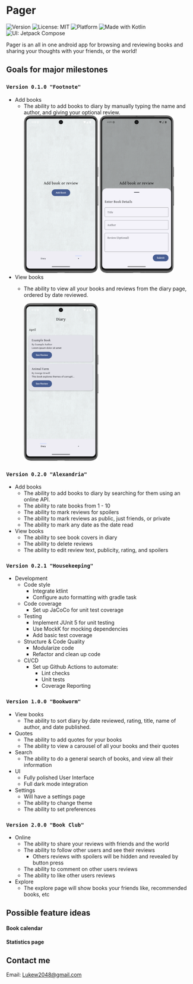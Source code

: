 # Pager
![Version](https://img.shields.io/badge/version-0.1.0-blue.svg)
![License: MIT](https://img.shields.io/badge/License-MIT-yellow.svg)
![Platform](https://img.shields.io/badge/platform-Android-green.svg)
![Made with Kotlin](https://img.shields.io/badge/made%20with-Kotlin-7F52FF.svg)
![UI: Jetpack Compose](https://img.shields.io/badge/UI-Jetpack%20Compose-purple.svg)

Pager is an all in one android app for browsing and reviewing books and sharing your thoughts with your friends, or the world!
## Goals for major milestones
### `Version 0.1.0 "Footnote"`
- Add books
  - The ability to add books to diary by manually typing the name and author, and giving your optional review.
    <img src="img/AddPage.png" alt="img.png" width="200"/>
    <img src="img/AddPopup.png" alt="img.png" width="200"/>
- View books
  - The ability to view all your books and reviews from the diary page, ordered by date reviewed.

    <img src="img/Diary.png" alt="img.png" width="200"/>
### `Version 0.2.0 "Alexandria"`
- Add books
  - The ability to add books to diary by searching for them using an online API.
  - The ability to rate books from 1 - 10
  - The ability to mark reviews for spoilers
  - The ability to mark reviews as public, just friends, or private
  - The ability to mark any date as the date read
- View books
  - The ability to see book covers in diary
  - The ability to delete reviews
  - The ability to edit review text, publicity, rating, and spoilers
### `Version 0.2.1 "Housekeeping"`
- Development
  - Code style
    - Integrate ktlint
    - Configure auto formatting with gradle task
  - Code coverage
    - Set up JaCoCo for unit test coverage
  - Testing
    - Implement JUnit 5 for unit testing
    - Use MockK for mocking dependencies
    - Add basic test coverage
  - Structure & Code Quality
    - Modularize code
    - Refactor and clean up code
  - CI/CD
    - Set up Github Actions to automate:
      - Lint checks
      - Unit tests
      - Coverage Reporting
### `Version 1.0.0 "Bookworm"`
- View books
    - The ability to sort diary by date reviewed, rating, title, name of author, and date published.
- Quotes
    - The ability to add quotes for your books
    - The ability to view a carousel of all your books and their quotes
- Search
    - The ability to do a general search of books, and view all their information
- UI
    - Fully polished User Interface
    - Full dark mode integration
- Settings
    - Will have a settings page
    - The ability to change theme
    - The ability to set preferences
### `Version 2.0.0 "Book Club"`
- Online 
  - The ability to share your reviews with friends and the world
  - The ability to follow other users and see their reviews
      - Others reviews with spoilers will be hidden and revealed by button press
  - The ability to comment on other users reviews
  - The ability to like other users reviews
- Explore
    - The explore page will show books your friends like, recommended books, etc

## Possible feature ideas
#### Book calendar
#### Statistics page
#### 
## Contact me
Email: Lukew2048@gmail.com
